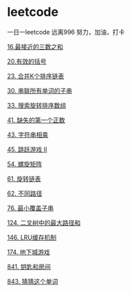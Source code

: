 # leetcode

一日一leetcode 远离996
努力，加油，打卡


[16.最接近的三数之和](https://github.com/linqibin/leetcode/issues/4)

[20.有效的括号](https://github.com/linqibin/leetcode/issues/1)

[23. 合并K个排序链表](https://github.com/linqibin/leetcode/issues/5)

[30. 串联所有单词的子串](https://github.com/linqibin/leetcode/issues/11)

[33. 搜索旋转排序数组](https://github.com/linqibin/leetcode/issues/6)

[41. 缺失的第一个正数](https://github.com/linqibin/leetcode/issues/13)

[43. 字符串相乘](https://github.com/linqibin/leetcode/issues/7)

[45. 跳跃游戏 II](https://github.com/linqibin/leetcode/issues/14)

[54. 螺旋矩阵](https://github.com/linqibin/leetcode/issues/8)

[61. 旋转链表](https://github.com/linqibin/leetcode/issues/12)

[62. 不同路径 ](https://github.com/linqibin/leetcode/issues/17)

[76. 最小覆盖子串](https://github.com/linqibin/leetcode/issues/16)

[124. 二叉树中的最大路径和](https://github.com/linqibin/leetcode/issues/10)

[146. LRU缓存机制](https://github.com/linqibin/leetcode/issues/9)

[174. 地下城游戏](https://github.com/linqibin/leetcode/issues/15) 

[841. 钥匙和房间](https://github.com/linqibin/leetcode/issues/2)

[843. 猜猜这个单词](https://github.com/linqibin/leetcode/issues/3)
